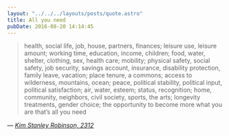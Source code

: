```yaml
---
layout: "../../../layouts/posts/quote.astro"
title: All you need
pubDate: 2016-08-20 14:14:45
---
```


> health, social life, job, house, partners, finances; leisure use, leisure amount; working time, education, income, children; food, water, shelter, clothing, sex, health care; mobility; physical safety, social safety, job security, savings account, insurance, disability protection, family leave, vacation; place tenure, a commons; access to wilderness, mountains, ocean; peace, political stability, political input, political satisfaction; air, water, esteem; status, recognition; home, community, neighbors, civil society, sports, the arts; longevity treatments, gender choice; the opportunity to become more what you are that’s all you need

— <cite>[Kim Stanley Robinson, _2312_](https://www.goodreads.com/book/show/11830394-2312)</cite>
